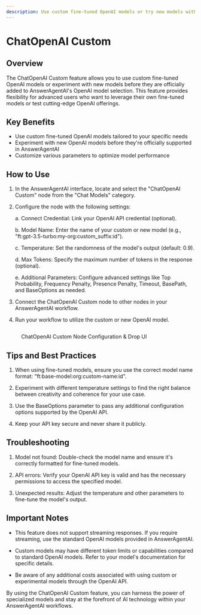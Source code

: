 ```yaml
---
description: Use custom fine-tuned OpenAI models or try new models with AnswerAgentAI
---
```


# ChatOpenAI Custom

## Overview

The ChatOpenAI Custom feature allows you to use custom fine-tuned OpenAI models or experiment with new models before they are officially added to AnswerAgentAI's OpenAI model selection. This feature provides flexibility for advanced users who want to leverage their own fine-tuned models or test cutting-edge OpenAI offerings.

## Key Benefits

-   Use custom fine-tuned OpenAI models tailored to your specific needs
-   Experiment with new OpenAI models before they're officially supported in AnswerAgentAI
-   Customize various parameters to optimize model performance

## How to Use

1. In the AnswerAgentAI interface, locate and select the "ChatOpenAI Custom" node from the "Chat Models" category.

2. Configure the node with the following settings:

    a. Connect Credential: Link your OpenAI API credential (optional).

    b. Model Name: Enter the name of your custom or new model (e.g., "ft:gpt-3.5-turbo:my-org:custom_suffix:id").

    c. Temperature: Set the randomness of the model's output (default: 0.9).

    d. Max Tokens: Specify the maximum number of tokens in the response (optional).

    e. Additional Parameters: Configure advanced settings like Top Probability, Frequency Penalty, Presence Penalty, Timeout, BasePath, and BaseOptions as needed.

3. Connect the ChatOpenAI Custom node to other nodes in your AnswerAgentAI workflow.

4. Run your workflow to utilize the custom or new OpenAI model.

<!-- TODO: Add a screenshot of the ChatOpenAI Custom node configuration panel -->
 <figure><img src="/.gitbook/assets/screenshots/chatopenai custom node configuration.png" alt="" /><figcaption><p> ChatOpenAI Custom Node Configuration &#x26; Drop UI</p></figcaption></figure>

## Tips and Best Practices

1. When using fine-tuned models, ensure you use the correct model name format: "ft:base-model:org:custom-name:id".

2. Experiment with different temperature settings to find the right balance between creativity and coherence for your use case.

3. Use the BaseOptions parameter to pass any additional configuration options supported by the OpenAI API.

4. Keep your API key secure and never share it publicly.

## Troubleshooting

1. Model not found: Double-check the model name and ensure it's correctly formatted for fine-tuned models.

2. API errors: Verify your OpenAI API key is valid and has the necessary permissions to access the specified model.

3. Unexpected results: Adjust the temperature and other parameters to fine-tune the model's output.

## Important Notes

-   This feature does not support streaming responses. If you require streaming, use the standard OpenAI models provided in AnswerAgentAI.

-   Custom models may have different token limits or capabilities compared to standard OpenAI models. Refer to your model's documentation for specific details.

-   Be aware of any additional costs associated with using custom or experimental models through the OpenAI API.

By using the ChatOpenAI Custom feature, you can harness the power of specialized models and stay at the forefront of AI technology within your AnswerAgentAI workflows.
